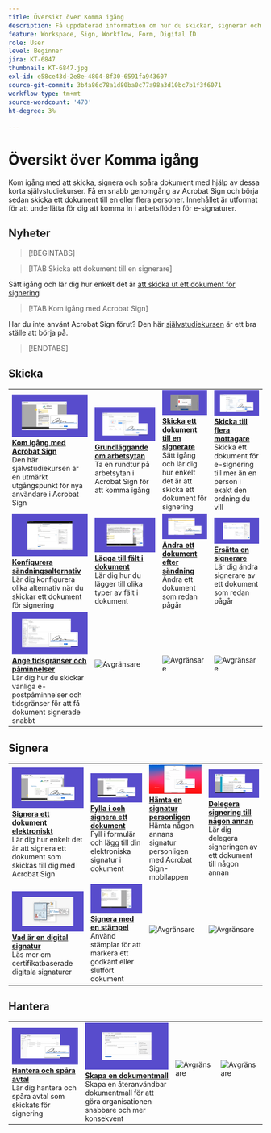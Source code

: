 ```yaml
---
title: Översikt över Komma igång
description: Få uppdaterad information om hur du skickar, signerar och spårar dokument med dessa korta stegvisa självstudiekurser
feature: Workspace, Sign, Workflow, Form, Digital ID
role: User
level: Beginner
jira: KT-6847
thumbnail: KT-6847.jpg
exl-id: e58ce43d-2e8e-4804-8f30-6591fa943607
source-git-commit: 3b4a86c78a1d80ba0c77a98a3d10bc7b1f3f6071
workflow-type: tm+mt
source-wordcount: '470'
ht-degree: 3%

---
```


# Översikt över Komma igång

Kom igång med att skicka, signera och spåra dokument med hjälp av dessa korta självstudiekurser. Få en snabb genomgång av Acrobat Sign och börja sedan skicka ett dokument till en eller flera personer. Innehållet är utformat för att underlätta för dig att komma in i arbetsflöden för e-signaturer.

## Nyheter

>[!BEGINTABS]

>[!TAB Skicka ett dokument till en signerare]

Sätt igång och lär dig hur enkelt det är [att skicka ut ett dokument för signering](send-to-single-recipient.md)

>[!TAB Kom igång med Acrobat Sign]

Har du inte använt Acrobat Sign förut? Den här [självstudiekursen](new-sender.md) är ett bra ställe att börja på.

>[!ENDTABS]

## Skicka

<table style="table-layout:fixed">
<tr>
  <td>
    <a href="new-sender.md">
      <img alt="Kom igång med Acrobat Sign" src="../assets/gettingstartednew.png" />
    </a>
    <div>
    <a href="new-sender.md"><strong>Kom igång med Acrobat Sign</strong></a>
    </div>
    Den här självstudiekursen är en utmärkt utgångspunkt för nya användare i Acrobat Sign
    <br>
  </td>
 <td>
    <a href="quick-tour.md">
      <img alt="Allmänt om arbetsytan" src="../assets/workspace.png" />
    </a>
    <div>
    <a href="quick-tour.md"><strong>Grundläggande om arbetsytan</strong></a>
    </div>
    Ta en rundtur på arbetsytan i Acrobat Sign för att komma igång
    <br>
  </td>
  <td>
    <a href="send-to-single-recipient.md">
      <img alt="Skicka ett dokument till en signerare" src="../assets/send-single-recipient.png" />
    </a>
    <div>
    <a href="send-to-single-recipient.md"><strong>Skicka ett dokument till en signerare</strong></a>
    </div>
    Sätt igång och lär dig hur enkelt det är att skicka ett dokument för signering
    <br>
  </td>
  <td>
    <a href="send-to-multiple-recipients.md">
      <img alt="Skicka till flera mottagare" src="../assets/send-to-multiple-recipient.png" />
    </a>
    <div>
    <a href="send-to-multiple-recipients.md"><strong>Skicka till flera mottagare</strong></a>
    </div>
    Skicka ett dokument för e-signering till mer än en person i exakt den ordning du vill
    <br>
  </td>
</tr>
<tr>
  <td>
    <a href="sending-options.md">
      <img alt="Konfigurera sändningsalternativ" src="../assets/configure.png" />
    </a>
    <div>
    <a href="sending-options.md"><strong>Konfigurera sändningsalternativ</strong></a>
    </div>
    Lär dig konfigurera olika alternativ när du skickar ett dokument för signering
    <br>
  </td>
  <td>
    <a href="adding-fields.md">
      <img alt="Lägga till fält i dokument" src="../assets/adding-fields.png" />
    </a>
    <div>
    <a href="adding-fields.md"><strong>Lägga till fält i dokument</strong></a>
    </div>
    Lär dig hur du lägger till olika typer av fält i dokument
    <br>
  </td>
  <td>
    <a href="modify-in-flight.md">
      <img alt="Ändra ett dokument efter sändning" src="../assets/modify.png" />
    </a>
    <div>
    <a href="modify-in-flight.md"><strong>Ändra ett dokument efter sändning</strong></a>
    </div>
    Ändra ett dokument som redan pågår
    <br>
  </td>
  <td>
    <a href="replace-signer.md">
      <img alt="Ersätta en signerare" src="../assets/replace.png" />
    </a>
    <div>
    <a href="replace-signer.md"><strong>Ersätta en signerare</strong></a>
    </div>
    Lär dig ändra signerare av ett dokument som redan pågår
     <br>
  </td>
</tr>
<tr>
  <td>
      <a href="set-deadlines-reminders.md">
        <img alt="Ange tidsgränser och påminnelser" src="../assets/deadlines-reminders.png" />
      </a>
      <div>
      <a href="set-deadlines-reminders.md"><strong>Ange tidsgränser och påminnelser</strong></a>
      </div>
      Lär dig hur du skickar vanliga e-postpåminnelser och tidsgränser för att få dokument signerade snabbt
      <br>
    </td> 
  <td>
      <img alt="Avgränsare" src="../assets/Whitespacer.png" />
      <div>
      <br>
    </td>
    <td>
      <img alt="Avgränsare" src="../assets/Whitespacer.png" />
      <div>
      <br>
    </td>
    <td>
      <img alt="Avgränsare" src="../assets/Whitespacer.png" />
      <div>
      <br>
    </td>
</tr>
</table>

## Signera

<table style="table-layout:fixed">
<tr>
  <td>
    <a href="electronically-sign-a-document.md">
      <img alt="Signera ett dokument elektroniskt" src="../assets/sign-electronically.png" />
    </a>
    <div>
    <a href="electronically-sign-a-document.md"><strong>Signera ett dokument elektroniskt</strong></a>
    </div>
    Lär dig hur enkelt det är att signera ett dokument som skickas till dig med Acrobat Sign
    <br>
  </td>
  <td>
    <a href="fill-and-sign.md">
      <img alt="Fylla i och signera ett dokument" src="../assets/fill-and-sign.png" />
    </a>
    <div>
    <a href="fill-and-sign.md"><strong>Fylla i och signera ett dokument</strong></a>
    </div>
    Fyll i formulär och lägg till din elektroniska signatur i dokument
    <br>
  </td>
  <td>
    <a href="sign-in-person.md">
      <img alt="Hämta en signatur personligen" src="../assets/inperson.png" />
    </a>
    <div>
    <a href="sign-in-person.md"><strong>Hämta en signatur personligen</strong></a>
    </div>
    Hämta någon annans signatur personligen med Acrobat Sign-mobilappen
    <br>
  </td>
  <td>
    <a href="delegate-signing.md">
      <img alt="Delegera signering till någon annan" src="../assets/delegate-signing.png" />
    </a>
    <div>
    <a href="delegate-signing.md"><strong>Delegera signering till någon annan</strong></a>
    </div>
    Lär dig delegera signeringen av ett dokument till någon annan
    <br>
  </td>
</tr>
<tr>
  <td>
    <a href="sign-with-a-digital-signature.md">
      <img alt="Vad är en digital signatur" src="../assets/digital-signature.png" />
    </a>
    <div>
    <a href="sign-with-a-digital-signature.md"><strong>Vad är en digital signatur</strong></a>
    </div>
    Läs mer om certifikatbaserade digitala signaturer
    <br>
  </td>
  <td>
    <a href="sign-with-a-stamp.md">
      <img alt="Signera med en stämpel" src="../assets/sign-stamp.png" />
    </a>
    <div>
    <a href="sign-with-a-stamp.md"><strong>Signera med en stämpel</strong></a>
    </div>
    Använd stämplar för att markera ett godkänt eller slutfört dokument
     <br>
  </td> 
 <td>
    <img alt="Avgränsare" src="../assets/Grayspacer.png" />
    <div>
    <br>
  </td>
  <td>
    <img alt="Avgränsare" src="../assets/Grayspacer.png" />
    <div>
    <br>
  </td>
</tr>  
</table>

## Hantera

<table style="table-layout:fixed">
<tr>
  <td>
    <a href="manage-and-track.md">
      <img alt="Hantera och spåra avtal" src="../assets/manage-track.png" />
    </a>
    <div>
    <a href="manage-and-track.md"><strong>Hantera och spåra avtal</strong></a>
    </div>
    Lär dig hantera och spåra avtal som skickats för signering
    <br>
  </td>
  <td>
    <a href="../sign-advanced-users/create-a-template.md">
      <img alt="Skapa en dokumentmall" src="../assets/create-template.png" />
    </a>
    <div>
    <a href="../sign-advanced-users/create-a-template.md"><strong>Skapa en dokumentmall</strong></a>
    </div>
    Skapa en återanvändbar dokumentmall för att göra organisationen snabbare och mer konsekvent
    <br>
  </td>
  <td>
    <img alt="Avgränsare" src="../assets/Whitespacer.png" />
    <div>
    <br>
  </td>
  <td>
    <img alt="Avgränsare" src="../assets/Whitespacer.png" />
    <div>
    <br>
  </td>
</tr>
</table>
